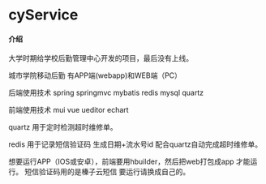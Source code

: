 # cyService

#### 介绍
大学时期给学校后勤管理中心开发的项目，最后没有上线。

城市学院移动后勤   有APP端(webapp)和WEB端（PC）  

后端使用技术    spring springmvc mybatis redis mysql quartz

前端使用技术    mui  vue ueditor echart


quartz 用于定时检测超时维修单。

redis 用于记录短信验证码 生成日期+流水号id 配合quartz自动完成超时维修单。 


想要运行APP（IOS或安卓），前端要用hbuilder，然后把web打包成app 才能运行。
短信验证码用的是榛子云短信  要运行请换成自己的。